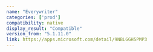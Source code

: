 ```yaml
---
name: "Everywriter"
categories: ['prod']
compatibility: native
display_result: "Compatible"
version_from: "5.1.11.0"
link: https://apps.microsoft.com/detail/9NBLGGH5PMP3
---
```

